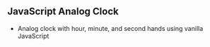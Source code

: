 ## JavaScript Analog Clock

* Analog clock with hour, minute, and second hands using vanilla JavaScript
